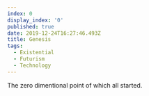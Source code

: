 ```yaml
---
index: 0
display_index: '0'
published: true
date: 2019-12-24T16:27:46.493Z
title: Genesis
tags:
  - Existential
  - Futurism
  - Technology
---
```

The zero dimentional point of which all started.
